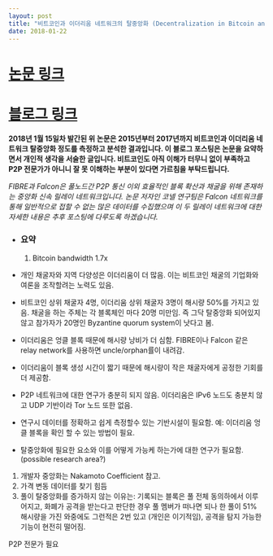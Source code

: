 ```yaml
---
layout: post
title: "비트코인과 이더리움 네트워크의 탈중앙화 (Decentralization in Bitcoin and Ethereum Networks) 논문 요약"
date: 2018-01-22
---
```


# [논문 링크](https://arxiv.org/pdf/1801.03998.pdf)
# [블로그 링크](http://hackingdistributed.com/2018/01/15/decentralization-bitcoin-ethereum/)

**2018년 1월 15일차 발간된 위 논문은 2015년부터 2017년까지 비트코인과 이더리움 네트워크 탈중앙화 정도를 측정하고 분석한 결과입니다. 이 블로그 포스팅은 논문을 요약하면서 개인적 생각을 서술한 글입니다. 비트코인도 아직 이해가 터무니 없이 부족하고 P2P 전문가가 아니니 잘 못 이해하는 부분이 있다면 가르침을 부탁드립니다.**

*FIBRE과 Falcon은 풀노드간 P2P 통신 이외 효율적인 블록 확산과 채굴을 위해 존재하는 중앙화 신속 릴레이 네트워크입니다. 논문 저자인 코넬 연구팀은 Falcon 네트워크를 통해 일반적으로 접할 수 없는 많은 데이터를 수집했으며 이 두 릴레이 네트워크에 대한 자세한 내용은 추후 포스팅에 다루도록 하겠습니다.*

* ### 요약
  1. Bitcoin bandwidth 1.7x
- 개인 채굴자와 지역 다양성은 이더리움이 더 많음. 이는 비트코인 채굴의 기업화와 여론을 조작할려는 노력도 있음.
- 비트코인 상위 채굴자 4명, 이더리움 상위 채굴자 3명이 해시량 50%를 가지고 있음. 채굴을 하는 주체는 각 블록체인 마다 20명 미만임. 즉 그닥 탈중앙화 되어있지 않고 참가자가 20명인 Byzantine quorum system이 낫다고 봄.
- 이더리움은 엉클 블록 때문에 해시량 낭비가 더 심함. FIBRE이나 Falcon 같은 relay network를 사용하면 uncle/orphan률이 내려감.
- 이더리움이 블록 생성 시간이 짧기 때문에 해시량이 작은 채굴자에게 공정한 기회를 더 제공함.


- P2P 네트워크에 대한 연구가 충분히 되지 않음. 이더리움은 IPv6 노드도 충분치 않고 UDP 기반이라 Tor 노드 또한 없음.
- 연구시 데이터를 정확하고 쉽게 측정할수 있는 기반시설이 필요함. 예: 이더리움 엉클 블록을 확인 할 수 있는 방법이 필요.
- 탈중앙화에 필요한 요소와 이를 어떻게 가능케 하는가에 대한 연구가 필요함. (possible research area?)

1. 개발자 중앙화는 Nakamoto Coefficient 참고.
2. 가격 변동 데이터를 찾기 힘듬
3. 풀이 탈중앙화를 증가하지 않는 이유는: 기록되는 블록은 풀 전체 동의하에서 이루어지고, 화폐가 공격을 받는다고 판단한 경우 풀 멤버가 떠나면 되나 한 풀이 51% 해시량을 가진 와중에도 그런적은 2번 있고 (개인은 이기적임), 공격을 탐지 가능한 기능이 현전히 떨어짐.




P2P 전문가 필요
